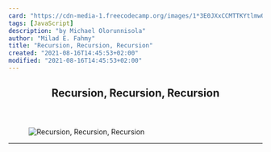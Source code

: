 ```yaml
---
card: "https://cdn-media-1.freecodecamp.org/images/1*3E0JXxCCMTTKYtlmwONWbA.jpeg"
tags: [JavaScript]
description: "by Michael Olorunnisola"
author: "Milad E. Fahmy"
title: "Recursion, Recursion, Recursion"
created: "2021-08-16T14:45:53+02:00"
modified: "2021-08-16T14:45:53+02:00"
---
```

<div class="site-wrapper">
<main id="site-main" class="site-main outer">
<div class="inner">
<article class="post-full post tag-javascript tag-programming tag-tech tag-life-lessons tag-learning-to-code ">
<header class="post-full-header">
<h1 class="post-full-title">Recursion, Recursion, Recursion</h1>
</header>
<figure class="post-full-image">
<picture>
<source media="(max-width: 700px)" sizes="1px" srcset="data:image/gif;base64,R0lGODlhAQABAIAAAAAAAP///yH5BAEAAAAALAAAAAABAAEAAAIBRAA7 1w">
<source media="(min-width: 701px)" sizes="(max-width: 800px) 400px,
(max-width: 1170px) 700px,
1400px" srcset="https://cdn-media-1.freecodecamp.org/images/1*3E0JXxCCMTTKYtlmwONWbA.jpeg 300w,
https://cdn-media-1.freecodecamp.org/images/1*3E0JXxCCMTTKYtlmwONWbA.jpeg 600w,
https://cdn-media-1.freecodecamp.org/images/1*3E0JXxCCMTTKYtlmwONWbA.jpeg 1000w,
https://cdn-media-1.freecodecamp.org/images/1*3E0JXxCCMTTKYtlmwONWbA.jpeg 2000w">
<img onerror="this.style.display='none'" src="https://cdn-media-1.freecodecamp.org/images/1*3E0JXxCCMTTKYtlmwONWbA.jpeg" alt="Recursion, Recursion, Recursion">
</picture>
</figure>
<section class="post-full-content">
<div class="post-content medium-migrated-article">
</div>
<hr>
</section>
</article>
</div>
</main>
</div>
<!-- Google Tag Manager (noscript) -->
<!-- End Google Tag Manager (noscript) -->
